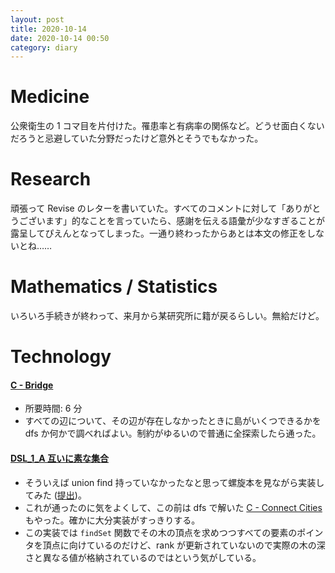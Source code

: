 ```yaml
---
layout: post
title: 2020-10-14
date: 2020-10-14 00:50
category: diary
---
```


# Medicine
公衆衛生の 1 コマ目を片付けた。罹患率と有病率の関係など。どうせ面白くないだろうと忌避していた分野だったけど意外とそうでもなかった。

# Research
頑張って Revise のレターを書いていた。すべてのコメントに対して「ありがとうございます」的なことを言っていたら、感謝を伝える語彙が少なすぎることが露呈してぴえんとなってしまった。一通り終わったからあとは本文の修正をしないとね……

# Mathematics / Statistics
いろいろ手続きが終わって、来月から某研究所に籍が戻るらしい。無給だけど。

# Technology

#### [C - Bridge](https://atcoder.jp/contests/abc075/tasks/abc075_c)
- 所要時間: 6 分
- すべての辺について、その辺が存在しなかったときに島がいくつできるかを dfs か何かで調べればよい。制約がゆるいので普通に全探索したら通った。

#### [DSL_1_A 互いに素な集合](https://onlinejudge.u-aizu.ac.jp/problems/DSL_1_A)
- そういえば union find 持っていなかったなと思って螺旋本を見ながら実装してみた ([提出](https://onlinejudge.u-aizu.ac.jp/status/users/log34771/submissions/1/DSL_1_A/judge/4910042/C++17))。
- これが通ったのに気をよくして、この前は dfs で解いた [C - Connect Cities](https://atcoder.jp/contests/abl/tasks/abl_c) もやった。確かに大分実装がすっきりする。
- この実装では `findSet` 関数でその木の頂点を求めつつすべての要素のポインタを頂点に向けているのだけど、rank が更新されていないので実際の木の深さと異なる値が格納されているのではという気がしている。
